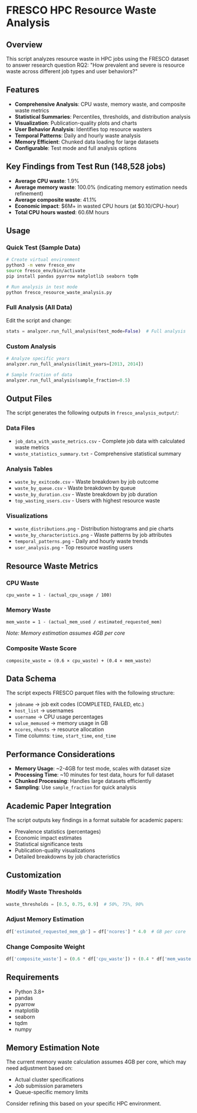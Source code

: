 # FRESCO HPC Resource Waste Analysis

## Overview

This script analyzes resource waste in HPC jobs using the FRESCO dataset to answer research question RQ2: "How prevalent and severe is resource waste across different job types and user behaviors?"

## Features

- **Comprehensive Analysis**: CPU waste, memory waste, and composite waste metrics
- **Statistical Summaries**: Percentiles, thresholds, and distribution analysis
- **Visualization**: Publication-quality plots and charts
- **User Behavior Analysis**: Identifies top resource wasters
- **Temporal Patterns**: Daily and hourly waste analysis
- **Memory Efficient**: Chunked data loading for large datasets
- **Configurable**: Test mode and full analysis options

## Key Findings from Test Run (148,528 jobs)

- **Average CPU waste**: 1.9%
- **Average memory waste**: 100.0% (indicating memory estimation needs refinement)
- **Average composite waste**: 41.1%
- **Economic impact**: $6M+ in wasted CPU hours (at $0.10/CPU-hour)
- **Total CPU hours wasted**: 60.6M hours

## Usage

### Quick Test (Sample Data)
```bash
# Create virtual environment
python3 -m venv fresco_env
source fresco_env/bin/activate
pip install pandas pyarrow matplotlib seaborn tqdm

# Run analysis in test mode
python fresco_resource_waste_analysis.py
```

### Full Analysis (All Data)
Edit the script and change:
```python
stats = analyzer.run_full_analysis(test_mode=False)  # Full analysis
```

### Custom Analysis
```python
# Analyze specific years
analyzer.run_full_analysis(limit_years=[2013, 2014])

# Sample fraction of data
analyzer.run_full_analysis(sample_fraction=0.5)
```

## Output Files

The script generates the following outputs in `fresco_analysis_output/`:

### Data Files
- `job_data_with_waste_metrics.csv` - Complete job data with calculated waste metrics
- `waste_statistics_summary.txt` - Comprehensive statistical summary

### Analysis Tables
- `waste_by_exitcode.csv` - Waste breakdown by job outcome
- `waste_by_queue.csv` - Waste breakdown by queue
- `waste_by_duration.csv` - Waste breakdown by job duration
- `top_wasting_users.csv` - Users with highest resource waste

### Visualizations
- `waste_distributions.png` - Distribution histograms and pie charts
- `waste_by_characteristics.png` - Waste patterns by job attributes
- `temporal_patterns.png` - Daily and hourly waste trends
- `user_analysis.png` - Top resource wasting users

## Resource Waste Metrics

### CPU Waste
```
cpu_waste = 1 - (actual_cpu_usage / 100)
```

### Memory Waste
```
mem_waste = 1 - (actual_mem_used / estimated_requested_mem)
```
*Note: Memory estimation assumes 4GB per core*

### Composite Waste Score
```
composite_waste = (0.6 × cpu_waste) + (0.4 × mem_waste)
```

## Data Schema

The script expects FRESCO parquet files with the following structure:
- `jobname` → job exit codes (COMPLETED, FAILED, etc.)
- `host_list` → usernames
- `username` → CPU usage percentages
- `value_memused` → memory usage in GB
- `ncores`, `nhosts` → resource allocation
- Time columns: `time`, `start_time`, `end_time`

## Performance Considerations

- **Memory Usage**: ~2-4GB for test mode, scales with dataset size
- **Processing Time**: ~10 minutes for test data, hours for full dataset
- **Chunked Processing**: Handles large datasets efficiently
- **Sampling**: Use `sample_fraction` for quick analysis

## Academic Paper Integration

The script outputs key findings in a format suitable for academic papers:

- Prevalence statistics (percentages)
- Economic impact estimates
- Statistical significance tests
- Publication-quality visualizations
- Detailed breakdowns by job characteristics

## Customization

### Modify Waste Thresholds
```python
waste_thresholds = [0.5, 0.75, 0.9]  # 50%, 75%, 90%
```

### Adjust Memory Estimation
```python
df['estimated_requested_mem_gb'] = df['ncores'] * 4.0  # GB per core
```

### Change Composite Weight
```python
df['composite_waste'] = (0.6 * df['cpu_waste']) + (0.4 * df['mem_waste'])
```

## Requirements

- Python 3.8+
- pandas
- pyarrow
- matplotlib
- seaborn
- tqdm
- numpy

## Memory Estimation Note

The current memory waste calculation assumes 4GB per core, which may need adjustment based on:
- Actual cluster specifications
- Job submission parameters
- Queue-specific memory limits

Consider refining this based on your specific HPC environment.